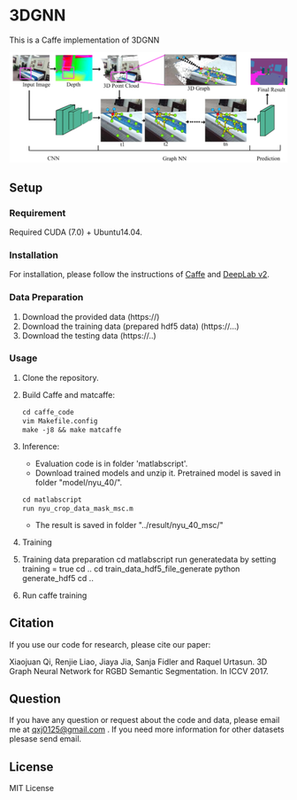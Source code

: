 # 3DGNN
This is a Caffe implementation of 3DGNN 

<img src="./overallpipeline.png"/>

## Setup

### Requirement
Required CUDA (7.0) + Ubuntu14.04.

### Installation

For installation, please follow the instructions of [Caffe](https://github.com/BVLC/caffe) and [DeepLab v2](https://bitbucket.org/aquariusjay/deeplab-public-ver2).

### Data Preparation
1. Download the provided data (https://)
2. Download the training data (prepared hdf5 data) (https://...)
3. Download the testing data  (https://..)

### Usage

1. Clone the repository.

2. Build Caffe and matcaffe:

   ```shell
   cd caffe_code
   vim Makefile.config
   make -j8 && make matcaffe
   ```

3. Inference:

   - Evaluation code is in folder 'matlabscript'. 
   - Download trained models and unzip it. Pretrained model is saved in folder "model/nyu_40/". 
   ```shell
   cd matlabscript
   run nyu_crop_data_mask_msc.m
   ```
   - The result is saved in folder "../result/nyu_40_msc/"
4. Training
1. Training data preparation
   cd matlabscript
   run generatedata by setting training = true
   cd ..
   cd train_data_hdf5_file_generate
   python generate_hdf5
   cd ..
2. Run caffe training

   
## Citation
If you use our code for research, please cite our paper:

Xiaojuan Qi, Renjie Liao, Jiaya Jia, Sanja Fidler and Raquel Urtasun. 3D Graph Neural Network for RGBD Semantic Segmentation. In ICCV 2017.

## Question
If you have any question or request about the code and data, please email me at qxj0125@gmail.com . If you need more information for other datasets plesase send email. 

## License
MIT License
